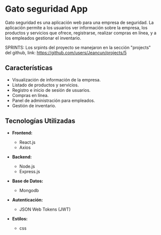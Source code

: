# Gato seguridad App

Gato seguridad es una aplicación web para una empresa de seguridad. La aplicación permite a los usuarios ver información sobre la empresa, los productos y servicios que ofrece, registrarse, realizar compras en línea, y a los empleados gestionar el inventario.

SPRINTS: Los srpints del proyecto se manejaron en la sección "projects" del github, link: https://github.com/users/Jeancun/projects/5

## Características

- Visualización de información de la empresa.
- Listado de productos y servicios.
- Registro e inicio de sesión de usuarios.
- Compras en línea.
- Panel de administración para empleados.
- Gestión de inventario.

## Tecnologías Utilizadas

- **Frontend:**
  - React.js
  - Axios

- **Backend:**
  - Node.js
  - Express.js

- **Base de Datos:**
  - Mongodb

- **Autenticación:**
  - JSON Web Tokens (JWT)

- **Estilos:**
  - css
 
